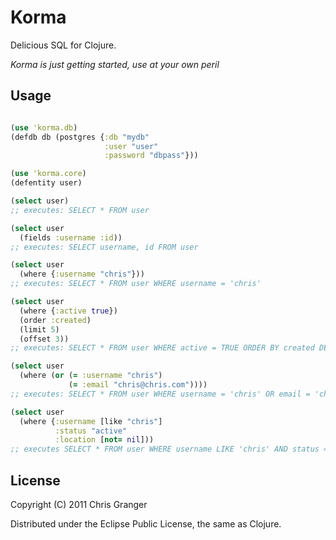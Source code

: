 # Korma

Delicious SQL for Clojure.

_Korma is just getting started, use at your own peril_

## Usage

```clojure

(use 'korma.db)
(defdb db (postgres {:db "mydb"
                     :user "user"
                     :password "dbpass"}))

(use 'korma.core)
(defentity user)

(select user)
;; executes: SELECT * FROM user

(select user
  (fields :username :id))
;; executes: SELECT username, id FROM user

(select user
  (where {:username "chris"}))
;; executes: SELECT * FROM user WHERE username = 'chris'

(select user 
  (where {:active true})
  (order :created)
  (limit 5)
  (offset 3))
;; executes: SELECT * FROM user WHERE active = TRUE ORDER BY created DESC LIMIT 5 OFFSET 3

(select user
  (where (or (= :username "chris")
             (= :email "chris@chris.com"))))
;; executes: SELECT * FROM user WHERE username = 'chris' OR email = 'chris@chris.com'

(select user
  (where {:username [like "chris"]
          :status "active"
          :location [not= nil]))
;; executes SELECT * FROM user WHERE username LIKE 'chris' AND status = 'active' AND location IS NOT NULL

```

## License

Copyright (C) 2011 Chris Granger

Distributed under the Eclipse Public License, the same as Clojure.
